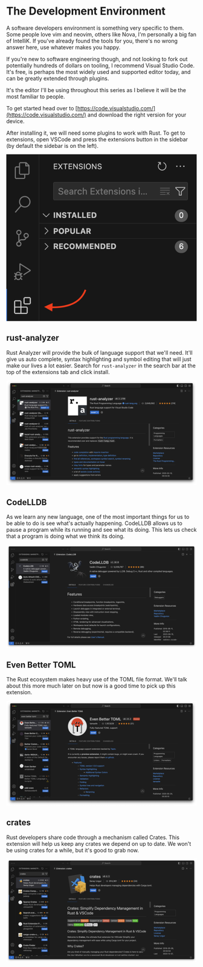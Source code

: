The Development Environment
===========================

A software developers environment is something very specific to them. Some people love vim and neovim, others like Nova,
I'm personally a big fan of IntelliK. If you've already found the tools for you, there's no wrong answer here, use
whatever makes you happy.

If you're new to software engineering though, and not looking to fork out potentially hundreds of dollars on tooling,
I recommend Visual Studio Code. It's free, is perhaps the most widely used and supported editor today, and can be
greatly extended through plugins.

It's the editor I'll be using throughout this series as I believe it will be the most familiar to people.

To get started head over to [https://code.visualstudio.com/](https://code.visualstudio.com/) and download the right
version for your device.

After installing it, we will need some plugins to work with Rust. To get to extensions, open VSCode and press the
extensions button in the sidebar (by default the sidebar is on the left).

![VSCode Extensions](images/vscode-extensions.png)

rust-analyzer
-------------

Rust Analyzer will provide the bulk of language support that we'll need. It'll give us auto complete, syntax
highlighting and symbol editing that will just make our lives a lot easier. Search for `rust-analyzer` in the search
bar at the top of the extensions tab and click install.

![vscode-extension-rust-analyzer.png](images/vscode-extension-rust-analyzer.png)

CodeLLDB
--------

As we learn any new language, one of the most important things for us to be able to do is see what's actually happening.
CodeLLDB allows us to pause a program while its running and see what its doing. This lets us check that a program is
doing what we think its doing.

![vscode-extension-codelldb.png](images/vscode-extension-codelldb.png)

Even Better TOML
----------------

The Rust ecosystem makes heavy use of the TOML file format. We'll talk about this more much later on but now is a good
time to pick up this extension.

![vscode-extension-toml.png](images/vscode-extension-toml.png)

crates
------

Rust developers share code through a mechanism called Crates. This extension will help us keep any crates we depend on
up to date. We won't be using crates for a while, but it's good to grab now. 

![vscode-extension-crates.png](images/vscode-extension-crates.png)
